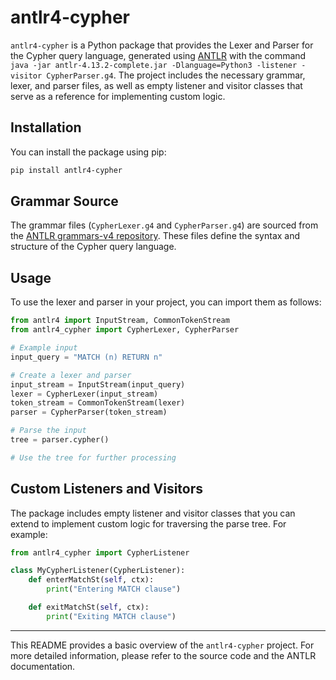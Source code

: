 # antlr4-cypher

`antlr4-cypher` is a Python package that provides the Lexer and Parser for the Cypher query language, generated using [ANTLR](https://github.com/antlr/antlr4) with the command `java -jar antlr-4.13.2-complete.jar -Dlanguage=Python3 -listener -visitor CypherParser.g4`. The project includes the necessary grammar, lexer, and parser files, as well as empty listener and visitor classes that serve as a reference for implementing custom logic.

## Installation

You can install the package using pip:

```bash
pip install antlr4-cypher
```

## Grammar Source

The grammar files (`CypherLexer.g4` and `CypherParser.g4`) are sourced from the [ANTLR grammars-v4 repository](https://github.com/antlr/grammars-v4/tree/master/cypher). These files define the syntax and structure of the Cypher query language.

## Usage

To use the lexer and parser in your project, you can import them as follows:

```python
from antlr4 import InputStream, CommonTokenStream
from antlr4_cypher import CypherLexer, CypherParser

# Example input
input_query = "MATCH (n) RETURN n"

# Create a lexer and parser
input_stream = InputStream(input_query)
lexer = CypherLexer(input_stream)
token_stream = CommonTokenStream(lexer)
parser = CypherParser(token_stream)

# Parse the input
tree = parser.cypher()

# Use the tree for further processing
```

## Custom Listeners and Visitors

The package includes empty listener and visitor classes that you can extend to implement custom logic for traversing the parse tree. For example:

```python
from antlr4_cypher import CypherListener

class MyCypherListener(CypherListener):
    def enterMatchSt(self, ctx):
        print("Entering MATCH clause")

    def exitMatchSt(self, ctx):
        print("Exiting MATCH clause")
```


---

This README provides a basic overview of the `antlr4-cypher` project. For more detailed information, please refer to the source code and the ANTLR documentation.
